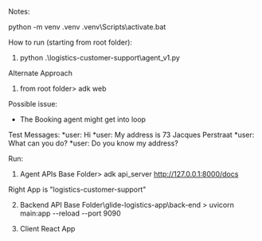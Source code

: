 Notes:

python -m venv .venv
.venv\Scripts\activate.bat


How to run (starting from root folder):
1.  python .\logistics-customer-support\agent_v1.py

Alternate Approach 
1. from root folder> adk web

Possible issue:
- The Booking agent might get into loop

Test Messages:
*user: Hi
*user: My address is 73 Jacques Perstraat
*user: What can you do?
*user: Do you know my address?


Run:
1. Agent APIs
 Base Folder> adk api_server
 http://127.0.0.1:8000/docs

 Right App is  "logistics-customer-support"

2. Backend API
Base Folder\glide-logistics-app\back-end > uvicorn main:app --reload --port 9090

3. Client React App
